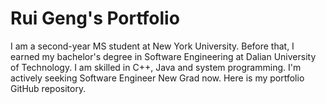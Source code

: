 # Rui Geng's Portfolio

I am a second-year MS student at New York University. Before that, I earned my bachelor's degree in Software Engineering at Dalian University of Technology. I am skilled in C++, Java and system programming. I'm actively seeking Software Engineer New Grad now. Here is my portfolio GitHub repository.